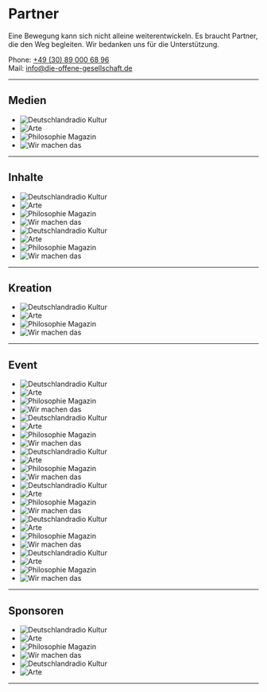 # Partner

Eine Bewegung kann sich nicht alleine weiterentwickeln.
Es braucht Partner, die den Weg begleiten.
Wir bedanken uns für die Unterstützung.

Phone: [+49 (30) 89 000 68 96](tel:+4930890006896)  
Mail: [info@die-offene-gesellschaft.de](mailto:info@die-offene-gesellschaft.de)

---

## Medien

- ![Deutschlandradio Kultur](deutschlandradio-kultur.svg)
- ![Arte](arte.svg)
- ![Philosophie Magazin](philosophie-magazin.svg)
- ![Wir machen das](wir-machen-das.svg)

---

## Inhalte

- ![Deutschlandradio Kultur](deutschlandradio-kultur.svg)
- ![Arte](arte.svg)
- ![Philosophie Magazin](philosophie-magazin.svg)
- ![Wir machen das](wir-machen-das.svg)
- ![Deutschlandradio Kultur](deutschlandradio-kultur.svg)
- ![Arte](arte.svg)
- ![Philosophie Magazin](philosophie-magazin.svg)
- ![Wir machen das](wir-machen-das.svg)

---

## Kreation

- ![Deutschlandradio Kultur](deutschlandradio-kultur.svg)
- ![Arte](arte.svg)
- ![Philosophie Magazin](philosophie-magazin.svg)
- ![Wir machen das](wir-machen-das.svg)

---

## Event

- ![Deutschlandradio Kultur](deutschlandradio-kultur.svg)
- ![Arte](arte.svg)
- ![Philosophie Magazin](philosophie-magazin.svg)
- ![Wir machen das](wir-machen-das.svg)
- ![Deutschlandradio Kultur](deutschlandradio-kultur.svg)
- ![Arte](arte.svg)
- ![Philosophie Magazin](philosophie-magazin.svg)
- ![Wir machen das](wir-machen-das.svg)
- ![Deutschlandradio Kultur](deutschlandradio-kultur.svg)
- ![Arte](arte.svg)
- ![Philosophie Magazin](philosophie-magazin.svg)
- ![Wir machen das](wir-machen-das.svg)
- ![Deutschlandradio Kultur](deutschlandradio-kultur.svg)
- ![Arte](arte.svg)
- ![Philosophie Magazin](philosophie-magazin.svg)
- ![Wir machen das](wir-machen-das.svg)
- ![Deutschlandradio Kultur](deutschlandradio-kultur.svg)
- ![Arte](arte.svg)
- ![Philosophie Magazin](philosophie-magazin.svg)
- ![Wir machen das](wir-machen-das.svg)
- ![Deutschlandradio Kultur](deutschlandradio-kultur.svg)
- ![Arte](arte.svg)
- ![Philosophie Magazin](philosophie-magazin.svg)
- ![Wir machen das](wir-machen-das.svg)

---

## Sponsoren

- ![Deutschlandradio Kultur](deutschlandradio-kultur.svg)
- ![Arte](arte.svg)
- ![Philosophie Magazin](philosophie-magazin.svg)
- ![Wir machen das](wir-machen-das.svg)
- ![Deutschlandradio Kultur](deutschlandradio-kultur.svg)
- ![Arte](arte.svg)

---

